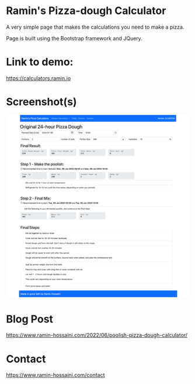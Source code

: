 # Ramin's Pizza-dough Calculator
A very simple page that makes the calculations you need to make a pizza. 

Page is built using the Bootstrap framework and JQuery.

# Link to demo:
https://calculators.ramin.io

# Screenshot(s)
![Screenshot 1](screenshot1.png "Screenshot 1")

# Blog Post
https://www.ramin-hossaini.com/2022/06/poolish-pizza-dough-calculator/

# Contact
https://www.ramin-hossaini.com/contact
